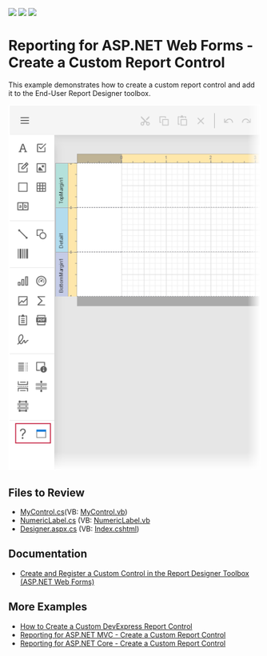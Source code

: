<!-- default badges list -->
![](https://img.shields.io/endpoint?url=https://codecentral.devexpress.com/api/v1/VersionRange/128597891/2023.2)
[![](https://img.shields.io/badge/Open_in_DevExpress_Support_Center-FF7200?style=flat-square&logo=DevExpress&logoColor=white)](https://supportcenter.devexpress.com/ticket/details/T209289)
[![](https://img.shields.io/badge/📖_How_to_use_DevExpress_Examples-e9f6fc?style=flat-square)](https://docs.devexpress.com/GeneralInformation/403183)
<!-- default badges end -->
# Reporting for ASP.NET Web Forms - Create a Custom Report Control

This example demonstrates how to create a custom report control and add it to the End-User Report Designer toolbox.

![Custom Report Controls in the Toolbox](images/screenshot.png)

## Files to Review

- [MyControl.cs](./CS/CustomReportControlSample/CustomControls/MyControl.cs)(VB: [MyControl.vb](./VB/CustomReportControlSample/CustomControls/MyControl.vb))
- [NumericLabel.cs](./CS/CustomReportControlSample/CustomControls/NumericLabel.cs) (VB: [NumericLabel.vb](./VB/CustomReportControlSample/CustomControls/NumericLabel.vb)
- [Designer.aspx.cs](./CS/CustomReportControlSample/Designer.aspx.cs) (VB: [Index.cshtml](./VB/CustomReportControlSample/Designer.aspx.vb))

## Documentation

- [Create and Register a Custom Control in the Report Designer Toolbox (ASP.NET Web Forms)](https://docs.devexpress.com/XtraReports/113773/web-reporting/asp-net-webforms-reporting/end-user-report-designer-in-asp-net-web-forms-reporting/customization/register-a-custom-control-in-the-report-designer-toolbox)


## More Examples

- [How to Create a Custom DevExpress Report Control](https://github.com/DevExpress-Examples/Reporting-Custom-Controls)
- [Reporting for ASP.NET MVC - Create a Custom Report Control](https://github.com/DevExpress-Examples/Reporting-AspNetMvc-Create-Custom-Control)
- [Reporting for ASP.NET Core - Create a Custom Report Control](https://github.com/DevExpress-Examples/Reporting-AspNetCore-Create-Custom-Control)
